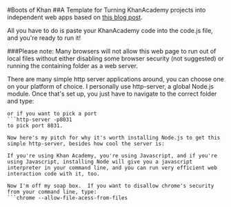 #Boots of Khan
##A Template for Turning KhanAcademy projects into independent web apps based on [this blog post](http://www.petercollingridge.co.uk/blog/running-khan-academy-programs-your-computer).

All you have to do is paste your KhanAcademy code into the code.js file, and you're ready to run it!

###Please note:
Many browsers will not allow this web page to run out of local files without either disabling some browser security (not suggested) or running the containing folder as a web server.

There are many simple http server applications around, you can choose one on your platform of choice.  I personally use http-server, a global Node.js module.  Once that's set up, you just have to navigate to the correct folder and type:
```http-server
or if you want to pick a port
```http-server -p8031
to pick port 8031.

Now here's my pitch for why it's worth installing Node.js to get this simple http-server, besides how cool the server is:

If you're using Khan Academy, you're using Javascript, and if you're using Javascript, installing Node will give you a javascript interpreter in your command line, and you can run very efficient web interaction code with it, too.

Now I'm off my soap box.  If you want to disallow chrome's security from your command line, type:
```chrome --allow-file-acess-from-files